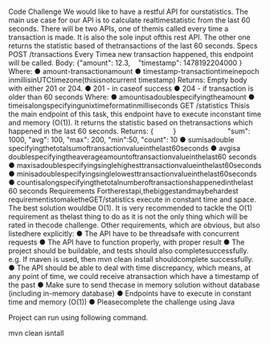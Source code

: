 Code​ ​Challenge
We​ ​would​ ​like​ ​to​ ​have​ ​a​ ​restful​ ​API​ ​for​ ​our​ ​statistics.​ ​The​ ​main​ ​use​ ​case​ ​for​ ​our​ ​API​ ​is​ ​to calculate​ ​realtime​ ​statistic​ ​from​ ​the​ ​last​ ​60​ ​seconds.​ ​There​ ​will​ ​be​ ​two​ ​APIs,​ ​one​ ​of​ ​them​ ​is called​ ​every​ ​time​ ​a​ ​transaction​ ​is​ ​made.​ ​It​ ​is​ ​also​ ​the​ ​sole​ ​input​ ​of​ ​this​ ​rest​ ​API.​ ​The​ ​other​ ​one returns​ ​the​ ​statistic​ ​based​ ​of​ ​the​ ​transactions​ ​of​ ​the​ ​last​ ​60​ ​seconds.
Specs
POST​ ​/transactions
Every​ ​Time​ ​a​ ​new​ ​transaction​ ​happened,​ ​this​ ​endpoint​ ​will​ ​be​ ​called. Body:
{
​​​​​​​​​​​​​"amount":​ ​12.3,
​ ​​ ​​ ​"timestamp":​ ​1478192204000 }
Where:
● amount​​​​-​​​transaction​​amount
● timestamp​​​-​​​transaction​​time​​in​​epoch​​in​​millis​​in​​UTC​​time​​zone​​(this​​is​​not​​current
timestamp)
Returns:​ ​Empty​ ​body​ ​with​ ​either​ ​201​ ​or​ ​204.
● 201​ ​-​ ​in​ ​case​ ​of​ ​success
● 204​ ​-​ ​if​ ​transaction​ ​is​ ​older​ ​than​ ​60​ ​seconds
Where:
● amount​​​is​​a​​double​​specifying​​the​​amount
● time​​​​is​​a​​long​​specifying​​unix​​time​​format​​in​​milliseconds GET​ ​/statistics
This​ ​is​ ​the​ ​main​ ​endpoint​ ​of​ ​this​ ​task,​ ​this​ ​endpoint​ ​have​ ​to​ ​execute​ ​in​ ​constant​ ​time​ ​and memory​ ​(O(1)).​ ​It​ ​returns​ ​the​ ​statistic​ ​based​ ​on​ ​the​ ​transactions​ ​which​ ​happened​ ​in​ ​the​ ​last​ ​60 seconds.
Returns:
{
​ ​​ ​ ​​ ​ ​​ ​ ​​ ​ ​​ }
 ​​ ​​ ​​ ​​ ​​ ​​ ​​ ​​ ​​ ​​ ​​ ​​ ​​ ​​ ​​ ​​ ​​ ​​ ​​ ​​ ​​ ​​ ​​ ​​ ​​
​"sum":​ ​1000, ​"avg":​ ​100, ​"max":​ ​200, ​"min":​ ​50, ​"count":​ ​10
● sum​​​​is​​a​​double​​specifying​​the​​total​​sum​​of​​transaction​​value​​in​​the​​last​​60​​seconds ● avg​​​​is​​a​​double​​specifying​​the​​average​​amount​​of​​transaction​​value​​in​​the​​last​​60
seconds
● max​​​​is​​a​​double​​specifying​​single​​highest​​transaction​​value​​in​​the​​last​​60​​seconds
● min​​​​is​​a​​double​​specifying​​single​​lowest​​transaction​​value​​in​​the​​last​​60​​seconds
● count​​​​is​​a​​long​​specifying​​the​​total​​number​​of​​transactions​​happened​​in​​the​​last​​60
seconds
Requirements
For​​the​​rest​​api,​​the​​biggest​​and​​maybe​​hardest​​requirement​​is​​to​​make​​the​​​​GET​ ​/statistics execute​ ​in​ ​constant​ ​time​ ​and​ ​space.​ ​The​ ​best​ ​solution​ ​would​ ​be​ ​O(1).​ ​It​ ​is​ ​very​ ​recommended​ ​to tackle​ ​the​ ​O(1)​ ​requirement​ ​as​ ​the​ ​last​ ​thing​ ​to​ ​do​ ​as​ ​it​ ​is​ ​not​ ​the​ ​only​ ​thing​ ​which​ ​will​ ​be​ ​rated​ ​in the​ ​code​ ​challenge.
Other​ ​requirements,​ ​which​ ​are​ ​obvious,​ ​but​ ​also​ ​listed​ ​here​ ​explicitly:
● The​ ​API​ ​have​ ​to​ ​be​ ​threadsafe​ ​with​ ​concurrent​ ​requests
● The​ ​API​ ​have​ ​to​ ​function​ ​properly,​ ​with​ ​proper​ ​result
● The​ ​project​ ​should​ ​be​ ​buildable,​ ​and​ ​tests​ ​should​ ​also​ ​complete​ ​successfully.​ ​e.g.​ ​If
maven​ ​is​ ​used,​ ​then​ ​mvn​ ​clean​ ​install​ ​should​ ​complete​ ​successfully.
● The API should be able to deal with time discrepancy, which means, at any point of time,
we​ ​could​ ​receive​ ​a​ ​transaction​ ​which​ ​have​ ​a​ ​timestamp​ ​of​ ​the​ ​past
● Make​ ​sure​ ​to​ ​send​ ​the​ ​case​ ​in​ ​memory​ ​solution​ ​without​ ​database​ ​(including​ ​in-memory
database)
● Endpoints​ ​have​ ​to​ ​execute​ ​in​ ​constant​ ​time​ ​and​ ​memory​ ​(O(1))
● Please​ ​complete​ ​the​ ​challenge​ ​using​ ​Java



Project can run using following command. 

mvn clean isntall 
